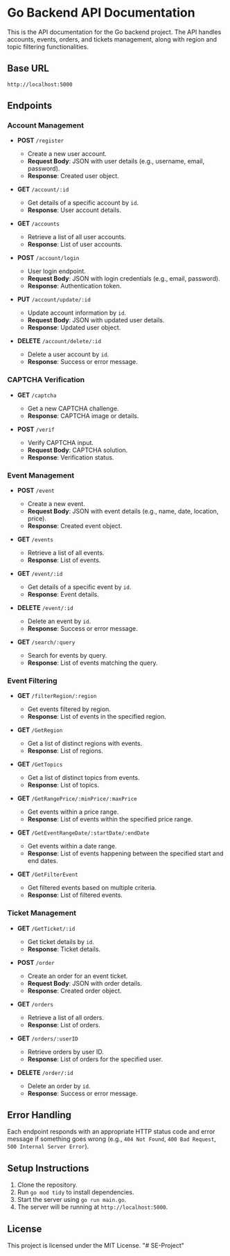 # Go Backend API Documentation

This is the API documentation for the Go backend project. The API handles accounts, events, orders, and tickets management, along with region and topic filtering functionalities.

## Base URL

`http://localhost:5000`

## Endpoints

### Account Management

- **POST** `/register`
  - Create a new user account.
  - **Request Body**: JSON with user details (e.g., username, email, password).
  - **Response**: Created user object.

- **GET** `/account/:id`
  - Get details of a specific account by `id`.
  - **Response**: User account details.

- **GET** `/accounts`
  - Retrieve a list of all user accounts.
  - **Response**: List of user accounts.

- **POST** `/account/login`
  - User login endpoint.
  - **Request Body**: JSON with login credentials (e.g., email, password).
  - **Response**: Authentication token.

- **PUT** `/account/update/:id`
  - Update account information by `id`.
  - **Request Body**: JSON with updated user details.
  - **Response**: Updated user object.

- **DELETE** `/account/delete/:id`
  - Delete a user account by `id`.
  - **Response**: Success or error message.

### CAPTCHA Verification

- **GET** `/captcha`
  - Get a new CAPTCHA challenge.
  - **Response**: CAPTCHA image or details.

- **POST** `/verif`
  - Verify CAPTCHA input.
  - **Request Body**: CAPTCHA solution.
  - **Response**: Verification status.

### Event Management

- **POST** `/event`
  - Create a new event.
  - **Request Body**: JSON with event details (e.g., name, date, location, price).
  - **Response**: Created event object.

- **GET** `/events`
  - Retrieve a list of all events.
  - **Response**: List of events.

- **GET** `/event/:id`
  - Get details of a specific event by `id`.
  - **Response**: Event details.

- **DELETE** `/event/:id`
  - Delete an event by `id`.
  - **Response**: Success or error message.

- **GET** `/search/:query`
  - Search for events by query.
  - **Response**: List of events matching the query.

### Event Filtering

- **GET** `/filterRegion/:region`
  - Get events filtered by region.
  - **Response**: List of events in the specified region.

- **GET** `/GetRegion`
  - Get a list of distinct regions with events.
  - **Response**: List of regions.

- **GET** `/GetTopics`
  - Get a list of distinct topics from events.
  - **Response**: List of topics.

- **GET** `/GetRangePrice/:minPrice/:maxPrice`
  - Get events within a price range.
  - **Response**: List of events within the specified price range.

- **GET** `/GetEventRangeDate/:startDate/:endDate`
  - Get events within a date range.
  - **Response**: List of events happening between the specified start and end dates.

- **GET** `/GetFilterEvent`
  - Get filtered events based on multiple criteria.
  - **Response**: List of filtered events.

### Ticket Management

- **GET** `/GetTicket/:id`
  - Get ticket details by `id`.
  - **Response**: Ticket details.

- **POST** `/order`
  - Create an order for an event ticket.
  - **Request Body**: JSON with order details.
  - **Response**: Created order object.

- **GET** `/orders`
  - Retrieve a list of all orders.
  - **Response**: List of orders.

- **GET** `/orders/:userID`
  - Retrieve orders by user ID.
  - **Response**: List of orders for the specified user.

- **DELETE** `/order/:id`
  - Delete an order by `id`.
  - **Response**: Success or error message.

## Error Handling

Each endpoint responds with an appropriate HTTP status code and error message if something goes wrong (e.g., `404 Not Found`, `400 Bad Request`, `500 Internal Server Error`).

## Setup Instructions

1. Clone the repository.
2. Run `go mod tidy` to install dependencies.
3. Start the server using `go run main.go`.
4. The server will be running at `http://localhost:5000`.

## License

This project is licensed under the MIT License.
"# SE-Project" 
